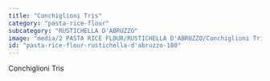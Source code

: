 ```yaml
---
title: "Conchiglioni Tris"
category: "pasta-rice-flour"
subcategory: "RUSTICHELLA D'ABRUZZO"
image: "media/2 PASTA RICE FLOUR/RUSTICHELLA D'ABRUZZO/Conchiglioni Tris.png"
id: "pasta-rice-flour-rustichella-d'abruzzo-180"
---
```


Conchiglioni Tris
